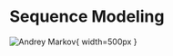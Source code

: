 # Sequence Modeling

![Andrey Markov](https://upload.wikimedia.org/wikipedia/commons/7/70/AAMarkov.jpg){ width=500px }
